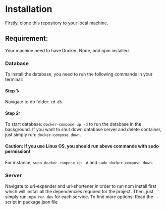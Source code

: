 # Installation
Firstly, clone this repository to your local machine.

## Requirement:
Your machine need to have Docker, Node, and npm installed.

### Database

To install the database, you need to run the following commands in your terminal:

#### Step 1:
Navigate to db folder:
`cd db`
#### Step 2:
To start database: 
`docker-compose up -d` to run the database in the background.
If you want to shut down database server and delete container, just simply run:
`docker-compose down`.
#### Caution: If you use Linux OS, you should run above commands with sudo permission!
For instance,  `sudo docker-compose up -d` and `sudo docker-compose down`.

### Server

Navigate to url-expander and url-shortener in order to run npm install first which  will install all the dependencies required for the project.
Then, just simply run: `npm run dev` for each service.
To find more options: Read the script in package.json file